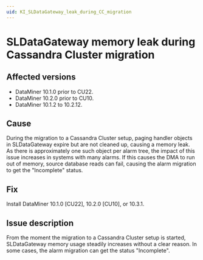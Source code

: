 ```yaml
---
uid: KI_SLDataGateway_leak_during_CC_migration
---
```


# SLDataGateway memory leak during Cassandra Cluster migration

## Affected versions

- DataMiner 10.1.0 prior to CU22.
- DataMiner 10.2.0 prior to CU10.
- DataMiner 10.1.2 to 10.2.12.

## Cause

During the migration to a Cassandra Cluster setup, paging handler objects in SLDataGateway expire but are not cleaned up, causing a memory leak. As there is approximately one such object per alarm tree, the impact of this issue increases in systems with many alarms. If this causes the DMA to run out of memory, source database reads can fail, causing the alarm migration to get the "Incomplete" status.

## Fix

Install DataMiner 10.1.0 [CU22], 10.2.0 [CU10], or 10.3.1.

## Issue description

From the moment the migration to a Cassandra Cluster setup is started, SLDataGateway memory usage steadily increases without a clear reason. In some cases, the alarm migration can get the status "Incomplete".
